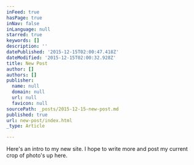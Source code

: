 ```yaml
---
inFeed: true
hasPage: true
inNav: false
inLanguage: null
starred: true
keywords: []
description: ''
datePublished: '2015-12-15T02:00:47.418Z'
dateModified: '2015-12-15T02:00:32.928Z'
title: New Post
author: []
authors: []
publisher:
  name: null
  domain: null
  url: null
  favicon: null
sourcePath: _posts/2015-12-15-new-post.md
published: true
url: new-post/index.html
_type: Article

---
```

Here's an intro to my new site. I hope to write more and post my current crop of photo's up here.